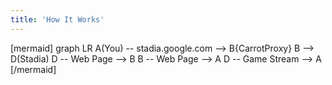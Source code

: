 ```yaml
---
title: 'How It Works'
---
```


[mermaid]
graph LR
A(You) -- stadia.google.com --> B{CarrotProxy}
B --> D(Stadia)
D -- Web Page --> B
B -- Web Page --> A
D -- Game Stream --> A
[/mermaid]

